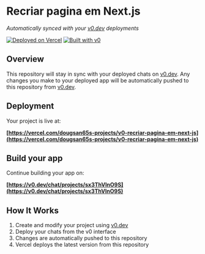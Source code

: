 # Recriar pagina em Next.js

*Automatically synced with your [v0.dev](https://v0.dev) deployments*

[![Deployed on Vercel](https://img.shields.io/badge/Deployed%20on-Vercel-black?style=for-the-badge&logo=vercel)](https://vercel.com/dougsan65s-projects/v0-recriar-pagina-em-next-js)
[![Built with v0](https://img.shields.io/badge/Built%20with-v0.dev-black?style=for-the-badge)](https://v0.dev/chat/projects/sx3ThVlnO9S)

## Overview

This repository will stay in sync with your deployed chats on [v0.dev](https://v0.dev).
Any changes you make to your deployed app will be automatically pushed to this repository from [v0.dev](https://v0.dev).

## Deployment

Your project is live at:

**[https://vercel.com/dougsan65s-projects/v0-recriar-pagina-em-next-js](https://vercel.com/dougsan65s-projects/v0-recriar-pagina-em-next-js)**

## Build your app

Continue building your app on:

**[https://v0.dev/chat/projects/sx3ThVlnO9S](https://v0.dev/chat/projects/sx3ThVlnO9S)**

## How It Works

1. Create and modify your project using [v0.dev](https://v0.dev)
2. Deploy your chats from the v0 interface
3. Changes are automatically pushed to this repository
4. Vercel deploys the latest version from this repository